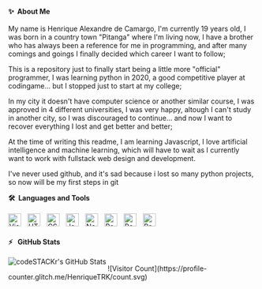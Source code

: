 <b>✨&nbsp;&nbsp;About&nbsp;Me</b>
</br></br>
My name is Henrique Alexandre de Camargo, I'm currently 19 years old, I was born in a country town "Pitanga" where I'm living now, I have a brother who has always been a reference for me in programming, and after many comings and goings I finally decided which career I want to follow;

This is a repository just to finally start being a little more "official" programmer, I was learning python in 2020, a good competitive player at codingame... but I stopped just to start at my college;

In my city it doesn't have computer science or another similar course, I was approved in 4 different universities, I was very happy, altough I can't study in another city, so I was discouraged to continue... and now I want to recover everything I lost and get better and better;

At the time of writing this readme, I am learning Javascript, I love artificial intelligence and machine learning, which will have to wait as I currently want to work with fullstack web design and development.

I've never used github, and it's sad because i lost so many python projects, so now will be my first steps in git

<b>🛠️&nbsp;&nbsp;Languages&nbsp;and&nbsp;Tools</b>
</br></br>
<img align="left" alt="Visual Studio Code" width="26px" src="https://cdn.jsdelivr.net/gh/devicons/devicon/icons/vscode/vscode-original.svg" style="padding-right:10px;" />
<img align="left" alt="HTML5" width="26px" src="https://cdn.jsdelivr.net/gh/devicons/devicon/icons/html5/html5-original.svg" style="padding-right:10px;" />
<img align="left" alt="CSS3" width="26px" src="https://cdn.jsdelivr.net/gh/devicons/devicon/icons/css3/css3-original.svg" style="padding-right:10px;" />
<img align="left" alt="JavaScript" width="26px" src="https://cdn.jsdelivr.net/gh/devicons/devicon/icons/javascript/javascript-original.svg" style="padding-right:10px;" />
<img align="left" alt="NodeJS" width="26px" src="https://cdn.jsdelivr.net/gh/devicons/devicon/icons/nodejs/nodejs-original.svg" style="padding-right:10px;" />
<img align="left" alt="Postgres" width="26px" src="https://cdn.jsdelivr.net/gh/devicons/devicon/icons/postgresql/postgresql-original.svg" style="padding-right:10px;" />
<img align="left" alt="Postgres" width="26px" src="https://cdn.jsdelivr.net/gh/devicons/devicon/icons/git/git-original.svg" style="padding-right:10px;" />
<img align="left" alt="Postgres" width="26px" src="https://cdn.jsdelivr.net/gh/devicons/devicon/icons/github/github-original.svg" style="padding-right:10px;" />

</br></br>
<b>:zap:&nbsp;&nbsp; GitHub Stats</b>
</br></br>
  <img align="left" alt="codeSTACKr's GitHub Stats" src="https://github-readme-stats.vercel.app/api?username=HenriqueTRK&show_icons=true&hide_border=false&title_color=ff652f&icon_color=FFE400&bg_color=09131B&text_color=ffffff&border_color=0c1a25" />

<p>
![Visitor Count](https://profile-counter.glitch.me/HenriqueTRK/count.svg)
</p>
